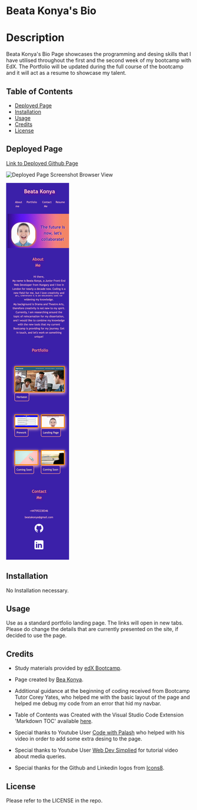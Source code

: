 # Beata Konya's Bio


# <a name='Description'></a>Description

Beata Konya's Bio Page showcases the programming and desing skills that I have utilised throughout the first and the second week of my bootcamp with EdX. The Portfolio will be updated during the full course of the bootcamp and it will act as a resume to showcase my talent. 

## <a name='TableofContents'></a>Table of Contents


<!-- vscode-markdown-toc -->
*  [Deployed Page](#DeployedPage)
*  [Installation](#Installation)
*  [Usage](#Usage)
*  [Credits](#Credits)
*  [License](#License)

<!-- vscode-markdown-toc-config
	numbering=true
	autoSave=true
	/vscode-markdown-toc-config -->
<!-- /vscode-markdown-toc -->

## <a name='DeployedPage'></a>Deployed Page

[Link to Deployed Github Page](https://beatak777.github.io/beata-konya-bio/)

![Deployed Page Screenshot Browser View](images/browserscreenshot.png)

![Deployed Page Screenshot Mobile Compatible View](images/mobilecompatiblescreenshot.png)

## <a name='Installation'></a>Installation

No Installation necessary. 

## <a name='Usage'></a>Usage

Use as a standard portfolio landing page. The links will open in new tabs. Please do change the details that are currently presented on the site, if decided to use the page.

## <a name='Credits'></a>Credits

- Study materials provided by [edX Bootcamp](https://www.edx.org/course/skills-bootcamp-in-front-end-web-development).

- Page created by [Bea Konya](https://github.com/beatak777).

- Additional guidance at the beginning of coding received from Bootcamp Tutor Corey Yates, who helped me with the basic layout of the page and helped me debug my code from an error that hid my navbar.

- Table of Contents was Created with the Visual Studio Code Extension 'Markdown TOC' available [here](https://marketplace.visualstudio.com/items?itemName=dumeng.markdown-toc).

- Special thanks to Youtube User [Code with Palash](https://www.youtube.com/watch?v=rYX7uljSRyE) who helped with his video in order to add some extra desing to the page.

- Special thanks to Youtube User [Web Dev Simplied](https://www.youtube.com/watch?v=yU7jJ3NbPdA&t=194s) for tutorial video about media queries.

- Special thanks for the Github and Linkedin logos from [Icons8](https://icons8.com/icons).

## <a name='License'></a>License

Please refer to the LICENSE in the repo.